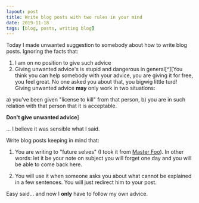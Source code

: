 ```yaml
---
layout: post
title: Write blog posts with two rules in your mind 
date: 2019-11-18
tags: [blog, posts, writing blog]
---
```


Today I made unwanted suggestion to somebody about how to write blog posts. Ignoring the facts that:

1. I am on no position to give such advice
2. Giving unwanted advice's is stupid and dangerous in general[^][You think you can help somebody with your advice, you are giving it for free, you feel great. No one asked you about that, you bigwig little turd!  
Giving unwanted advice **may** only work in two situations:

a) you've been given "license to kill" from that person,
b) you are in such relation with that person that it is acceptable.  

**Don't give unwanted advice**]

... I believe it was sensible what I said.

Write blog posts keeping in mind that:

1. You are writing to "future selves" (I took it from [Master Foo](http://www.catb.org/esr/writings/unix-koans/prodigy.html)). In other words: let it be your note on subject you will forget one day and you will be able to come back here.

2. You will use it when someone asks you about what cannot be explained in a few sentences. You will just redirect him to your post.

Easy said... and now I **only** have to follow my own advice.
